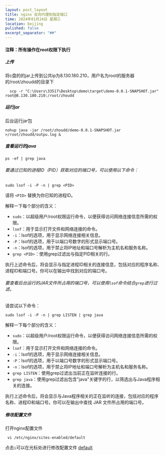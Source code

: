 ```yaml
---
layout: post_layout
title: nginx 反向代理到指定端口
time: 2024年01月24日 星期三
location: beijing
pulished: false
excerpt_separator: "##"
--- 
```


#### 注释：所有操作在root权限下执行

##### 上传
将c盘的的jar上传到公共ip为8.130.180.210，用户名为root的服务器的/root/zhoudd的目录下
```
  scp -r "C:\Users\33517\Desktop\demo\target\demo-0.0.1-SNAPSHOT.jar" root@8.130.180.210:/root/zhoudd
```
##### 运行jar
后台运行jar包
```
nohup java -jar /root/zhoudd/demo-0.0.1-SNAPSHOT.jar >/root/zhoudd/outpu.log &
```
##### 查看运行的java
```
ps -ef | grep java
```
###### 要通过已知的进程ID（PID）获取对应的端口号，可以使用以下命令：

```
sudo lsof -i -P -n | grep <PID>
```

请将 `<PID>` 替换为你已知的进程ID。

解释一下每个部分的含义：

- `sudo`：以超级用户/root权限运行命令，以便获得访问网络连接信息所需的权限。
- `lsof`：用于显示打开文件和网络连接的命令。
- `-i`：lsof的选项，用于显示网络连接相关信息。
- `-P`：lsof的选项，用于以端口号数字的形式显示端口号。
- `-n`：lsof的选项，用于禁止将IP地址和端口号解析为主机名和服务名称。
- `grep <PID>`：使用grep过滤出与指定PID相关的行。

执行上述命令后，将会显示与指定进程ID相关的连接信息，包括对应的程序名称、进程ID和端口号。你可以在输出中找到对应的端口号。
###### 要查看后台运行的JAR文件所占用的端口号，可以使用`lsof`命令结合`grep`进行过滤。

请尝试以下命令：

```
sudo lsof -i -P -n | grep LISTEN | grep java
```

解释一下每个部分的含义：

- `sudo`：以超级用户/root权限运行命令，以便获得访问网络连接信息所需的权限。
- `lsof`：用于显示打开文件和网络连接的命令。
- `-i`：lsof的选项，用于显示网络连接相关信息。
- `-P`：lsof的选项，用于以端口号数字的形式显示端口号。
- `-n`：lsof的选项，用于禁止将IP地址和端口号解析为主机名和服务名称。
- `grep LISTEN`：使用grep过滤出当前正在监听连接的行。
- `grep java`：使用grep过滤出包含"java"关键字的行，以筛选出与Java程序相关的连接。

执行上述命令后，将会显示与Java程序相关的正在监听的连接，包括对应的程序名称、进程ID和端口号。你可以在输出中查找 JAR 文件所占用的端口号。

##### 修改配置文件
打开nginx配置文件
```
 vi /etc/nginx/sites-enabled/default
````
点击`i`可以在光标处进行修改配置文件
[default](/_posts/2024-01-24-default.md)

